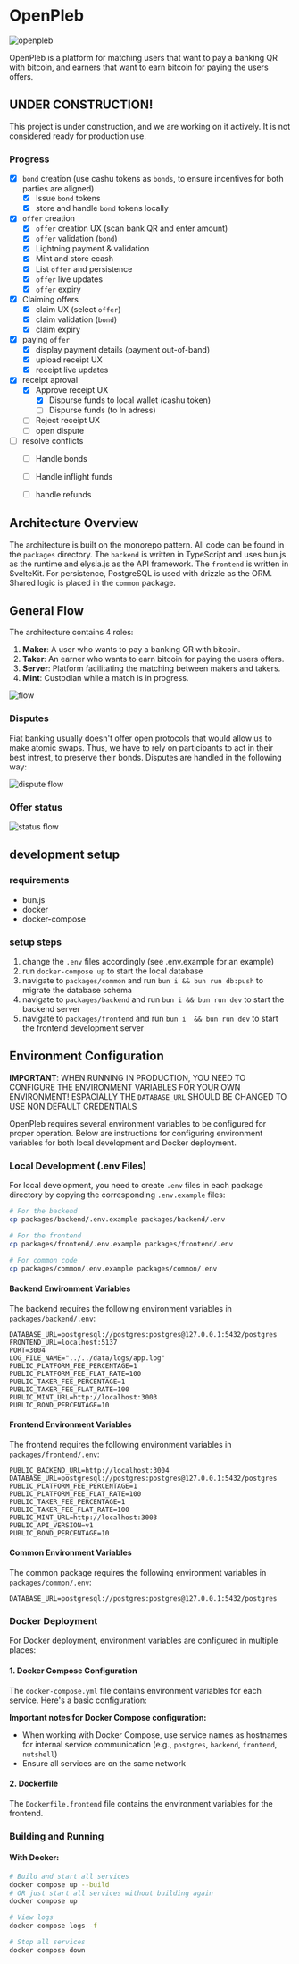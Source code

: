 # OpenPleb

![openpleb](./openpleb.png)

OpenPleb is a platform for matching users that want to pay a banking QR with bitcoin, and earners that want to earn bitcoin for paying the users offers.

## UNDER CONSTRUCTION!

This project is under construction, and we are working on it actively. It is not considered ready for production use.

### Progress

- [x] `bond` creation (use cashu tokens as `bonds`, to ensure incentives for both parties are aligned)
    - [x] Issue `bond` tokens
    - [x] store and handle `bond` tokens locally
- [x] `offer` creation
    - [x] `offer` creation UX (scan bank QR and enter amount)
    - [x] `offer` validation (`bond`)
    - [x] Lightning payment & validation
    - [x] Mint and store ecash 
    - [x] List `offer` and persistence
    - [x] `offer` live updates
    - [x] `offer` expiry
- [x] Claiming offers
    - [x] claim UX (select `offer`)
    - [x] claim validation (`bond`)
    - [x] claim expiry
- [x] paying `offer`
    - [x] display payment details (payment out-of-band)
    - [x] upload receipt UX
    - [x] receipt live updates
- [x] receipt aproval
    - [x] Approve receipt UX
        - [x] Dispurse funds to local wallet (cashu token)
        - [ ] Dispurse funds (to ln adress)
    - [ ] Reject receipt UX
    - [ ] open dispute
- [ ] resolve conflicts
    - [ ] Handle bonds
    - [ ] Handle inflight funds
    - [ ] handle refunds




## Architecture Overview

The architecture is built on the monorepo pattern. All code can be found in the `packages` directory. The `backend` is written in TypeScript and uses bun.js as the runtime and elysia.js as the API framework. The `frontend` is written in SvelteKit. For persistence, PostgreSQL is used with drizzle as the ORM. Shared logic is placed in the `common` package.

## General Flow

The architecture contains 4 roles: 

1. **Maker**: A user who wants to pay a banking QR with bitcoin.
2. **Taker**: An earner who wants to earn bitcoin for paying the users offers.
3. **Server**: Platform facilitating the matching between makers and takers.
4. **Mint**: Custodian while a match is in progress.

![flow](docs/flow.svg)



### Disputes

Fiat banking usually doesn't offer open protocols that would allow us to make atomic swaps. Thus, we have to rely on participants to act in their best intrest, to preserve their bonds. Disputes are handled in the following way: 

![dispute flow](docs/dispute.svg)

### Offer status

![status flow](docs/status-flow.svg)

## development setup


### requirements

- bun.js
- docker
- docker-compose

### setup steps

1. change the `.env` files accordingly (see .env.example for an example)
1. run `docker-compose up` to start the local database
1. navigate to `packages/common` and run `bun i && bun run db:push` to migrate the database schema
2. navigate to `packages/backend` and run `bun i && bun run dev` to start the backend server
3. navigate to `packages/frontend` and run `bun i  && bun run dev` to start the frontend development server


## Environment Configuration

**IMPORTANT**: WHEN RUNNING IN PRODUCTION, YOU NEED TO CONFIGURE THE ENVIRONMENT VARIABLES FOR YOUR OWN ENVIRONMENT! ESPACIALLY THE `DATABASE_URL` SHOULD BE CHANGED TO USE NON DEFAULT CREDENTIALS


OpenPleb requires several environment variables to be configured for proper operation. Below are instructions for configuring environment variables for both local development and Docker deployment.

### Local Development (.env Files)

For local development, you need to create `.env` files in each package directory by copying the corresponding `.env.example` files:

```bash
# For the backend
cp packages/backend/.env.example packages/backend/.env

# For the frontend
cp packages/frontend/.env.example packages/frontend/.env

# For common code
cp packages/common/.env.example packages/common/.env
```

#### Backend Environment Variables

The backend requires the following environment variables in `packages/backend/.env`:

```
DATABASE_URL=postgresql://postgres:postgres@127.0.0.1:5432/postgres
FRONTEND_URL=localhost:5137
PORT=3004
LOG_FILE_NAME="../../data/logs/app.log"
PUBLIC_PLATFORM_FEE_PERCENTAGE=1
PUBLIC_PLATFORM_FEE_FLAT_RATE=100
PUBLIC_TAKER_FEE_PERCENTAGE=1
PUBLIC_TAKER_FEE_FLAT_RATE=100
PUBLIC_MINT_URL=http://localhost:3003
PUBLIC_BOND_PERCENTAGE=10

```

#### Frontend Environment Variables

The frontend requires the following environment variables in `packages/frontend/.env`:

```
PUBLIC_BACKEND_URL=http://localhost:3004
DATABASE_URL=postgresql://postgres:postgres@127.0.0.1:5432/postgres
PUBLIC_PLATFORM_FEE_PERCENTAGE=1
PUBLIC_PLATFORM_FEE_FLAT_RATE=100
PUBLIC_TAKER_FEE_PERCENTAGE=1
PUBLIC_TAKER_FEE_FLAT_RATE=100
PUBLIC_MINT_URL=http://localhost:3003
PUBLIC_API_VERSION=v1
PUBLIC_BOND_PERCENTAGE=10

```

#### Common Environment Variables

The common package requires the following environment variables in `packages/common/.env`:

```
DATABASE_URL=postgresql://postgres:postgres@127.0.0.1:5432/postgres
```

### Docker Deployment

For Docker deployment, environment variables are configured in multiple places:

#### 1. Docker Compose Configuration

The `docker-compose.yml` file contains environment variables for each service. Here's a basic configuration:

**Important notes for Docker Compose configuration:**
- When working with Docker Compose, use service names as hostnames for internal service communication (e.g., `postgres`, `backend`, `frontend`, `nutshell`)
- Ensure all services are on the same network

#### 2. Dockerfile

The `Dockerfile.frontend` file contains the environment variables for the frontend. 


### Building and Running

#### With Docker:

```bash
# Build and start all services
docker compose up --build
# OR just start all services without building again
docker compose up

# View logs
docker compose logs -f

# Stop all services
docker compose down
```
